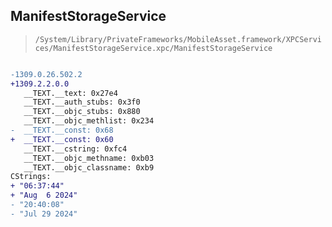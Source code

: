 ## ManifestStorageService

> `/System/Library/PrivateFrameworks/MobileAsset.framework/XPCServices/ManifestStorageService.xpc/ManifestStorageService`

```diff

-1309.0.26.502.2
+1309.2.2.0.0
   __TEXT.__text: 0x27e4
   __TEXT.__auth_stubs: 0x3f0
   __TEXT.__objc_stubs: 0x880
   __TEXT.__objc_methlist: 0x234
-  __TEXT.__const: 0x68
+  __TEXT.__const: 0x60
   __TEXT.__cstring: 0xfc4
   __TEXT.__objc_methname: 0xb03
   __TEXT.__objc_classname: 0xb9
CStrings:
+ "06:37:44"
+ "Aug  6 2024"
- "20:40:08"
- "Jul 29 2024"

```
